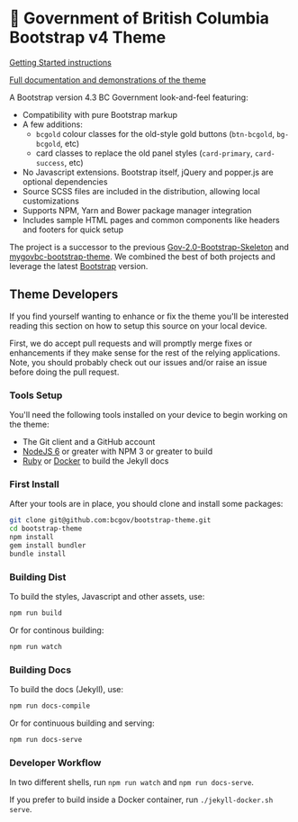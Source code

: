# 🚀 Government of British Columbia Bootstrap v4 Theme

[Getting Started instructions](https://bcgov.github.io/bootstrap-theme/docs/getting-started/introduction/)

[Full documentation and demonstrations of the theme](https://bcgov.github.io/bootstrap-theme/)

A Bootstrap version 4.3 BC Government look-and-feel featuring:
- Compatibility with pure Bootstrap markup
- A few additions:
  - `bcgold` colour classes for the old-style gold buttons (`btn-bcgold`, `bg-bcgold`, etc)
  - card classes to replace the old panel styles (`card-primary`, `card-success`, etc)
- No Javascript extensions. Bootstrap itself, jQuery and popper.js are optional dependencies
- Source SCSS files are included in the distribution, allowing local customizations
- Supports NPM, Yarn and Bower package manager integration
- Includes sample HTML pages and common components like headers and footers for quick setup

The project is a successor to the previous
[Gov-2.0-Bootstrap-Skeleton](https://github.com/bcgov/Gov-2.0-Bootstrap-Skeleton)
and [mygovbc-bootstrap-theme](https://github.com/bcgov/mygovbc-bootstrap-theme).
We combined the best of both projects and leverage the latest
[Bootstrap](http://getbootstrap.com/) version.

## Theme Developers

If you find yourself wanting to enhance or fix the theme you'll be interested reading this
section on how to setup this source on your local device.

First, we do accept pull requests and will promptly merge fixes or enhancements if they
make sense for the rest of the relying applications.  Note, you should probably check out
our issues and/or raise an issue before doing the pull request.

### Tools Setup

You'll need the following tools installed on your device to begin working on the theme:

- The Git client and a GitHub account
- [NodeJS 6](https://nodejs.org/en/) or greater with NPM 3 or greater to build
- [Ruby](https://www.ruby-lang.org/en/downloads/) or
  [Docker](https://www.docker.com/products/docker-desktop) to build the Jekyll docs

### First Install

After your tools are in place, you should clone and install some packages:

```bash
git clone git@github.com:bcgov/bootstrap-theme.git
cd bootstrap-theme
npm install
gem install bundler
bundle install
```

### Building Dist

To build the styles, Javascript and other assets, use:

```bash
npm run build
```

Or for continous building:

```bash
npm run watch
```

### Building Docs

To build the docs (Jekyll), use:

```bash
npm run docs-compile
``` 

Or for continuous building and serving:

```bash
npm run docs-serve
```

### Developer Workflow

In two different shells, run `npm run watch` and `npm run docs-serve`.

If you prefer to build inside a Docker container, run `./jekyll-docker.sh serve`.
